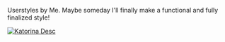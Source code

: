Userstyles by Me. Maybe someday I'll finally make a functional and fully finalized style!

[![Katorina Desc](https://img.shields.io/badge/Katorina_--_userstyle_for_kickasstorrent_with_minor_changes-Install_with_Stylus-orange?style=for-the-badge)](https://vanja-san.github.io/userStyles/css/katorina/katorina.user.css)
